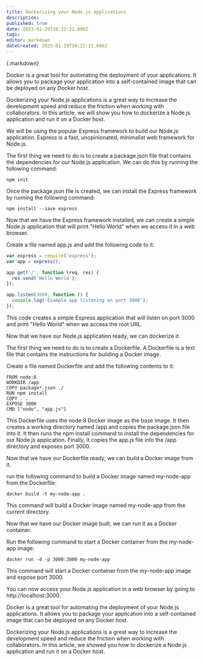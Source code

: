 ```yaml
---
title: Dockerizing your Node.js applications
description: 
published: true
date: 2023-01-29T16:22:21.606Z
tags: 
editor: markdown
dateCreated: 2023-01-29T16:22:21.606Z
---
```




{.markdown}

Docker is a great tool for automating the deployment of your applications. It allows you to package your application into a self-contained image that can be deployed on any Docker host.

Dockerizing your Node.js applications is a great way to increase the development speed and reduce the friction when working with collaborators. In this article, we will show you how to dockerize a Node.js application and run it on a Docker host.

We will be using the popular Express framework to build our Node.js application. Express is a fast, unopinionated, minimalist web framework for Node.js.

The first thing we need to do is to create a package.json file that contains the dependencies for our Node.js application. We can do this by running the following command:

```
npm init
```

Once the package.json file is created, we can install the Express framework by running the following command:

```
npm install --save express
```

Now that we have the Express framework installed, we can create a simple Node.js application that will print "Hello World" when we access it in a web browser.

Create a file named app.js and add the following code to it:

```javascript
var express = require('express');
var app = express();

app.get('/', function (req, res) {
  res.send('Hello World');
});

app.listen(3000, function () {
  console.log('Example app listening on port 3000');
});
```

This code creates a simple Express application that will listen on port 3000 and print "Hello World" when we access the root URL.

Now that we have our Node.js application ready, we can dockerize it.

The first thing we need to do is to create a Dockerfile. A Dockerfile is a text file that contains the instructions for building a Docker image.

Create a file named Dockerfile and add the following contents to it:

```
FROM node:8
WORKDIR /app
COPY package*.json ./
RUN npm install
COPY . .
EXPOSE 3000
CMD ["node", "app.js"]
```

This Dockerfile uses the node:8 Docker image as the base image. It then creates a working directory named /app and copies the package.json file into it. It then runs the npm install command to install the dependencies for our Node.js application. Finally, it copies the app.js file into the /app directory and exposes port 3000.

Now that we have our Dockerfile ready, we can build a Docker image from it.

run the following command to build a Docker image named my-node-app from the Dockerfile:

```
docker build -t my-node-app .
```

This command will build a Docker image named my-node-app from the current directory.

Now that we have our Docker image built, we can run it as a Docker container.

Run the following command to start a Docker container from the my-node-app image:

```
docker run -d -p 3000:3000 my-node-app
```

This command will start a Docker container from the my-node-app image and expose port 3000.

You can now access your Node.js application in a web browser by going to http://localhost:3000.

Docker is a great tool for automating the deployment of your Node.js applications. It allows you to package your application into a self-contained image that can be deployed on any Docker host.

Dockerizing your Node.js applications is a great way to increase the development speed and reduce the friction when working with collaborators. In this article, we showed you how to dockerize a Node.js application and run it on a Docker host.